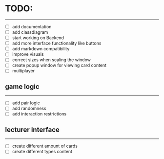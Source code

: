 # TODO:
--------------------------------
- [ ] add documentation
- [ ] add classdiagram
- [ ] start working on Backend
- [ ] add more interface functionality like buttons
- [ ] add markdown compatibility
- [ ] improve visuals
- [ ] correct sizes when scaling the window
- [ ] create popup window for viewing card content
- [ ] multiplayer
## game logic
-------------------------------
- [ ] add pair logic
- [ ] add randomness
- [ ] add interaction restrictions
## lecturer interface
------------------------------
- [ ] create different amount of cards
- [ ] create different types content
